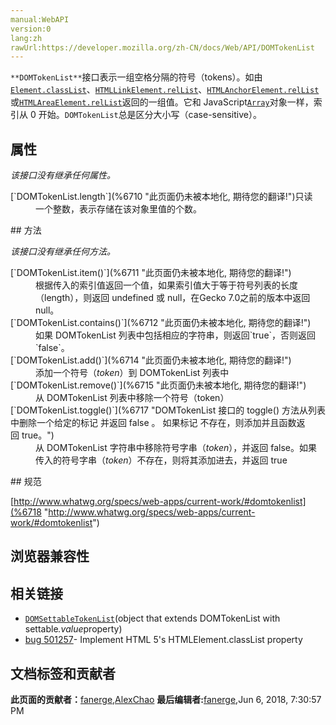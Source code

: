 ```yaml
---
manual:WebAPI
version:0
lang:zh
rawUrl:https://developer.mozilla.org/zh-CN/docs/Web/API/DOMTokenList
---
```






`**DOMTokenList**`接口表示一组空格分隔的符号（tokens）。如由[`Element.classList`](%6703 "Element.classList 是一个只读属性，返回一个元素的类属性的实时 DOMTokenList集合。")、[`HTMLLinkElement.relList`](%6704 "此页面仍未被本地化, 期待您的翻译!")、[`HTMLAnchorElement.relList`](%6705 "此页面仍未被本地化, 期待您的翻译!")或[`HTMLAreaElement.relList`](%6706 "此页面仍未被本地化, 期待您的翻译!")返回的一组值。它和 JavaScript[`Array`](%6708 "entries() 方法返回一个新的Array Iterator对象，该对象包含数组中每个索引的键/值对。")对象一样，索引从 0 开始。`DOMTokenList`总是区分大小写（case-sensitive）。


## 属性<a name="属性"></a>


<em>该接口没有继承任何属性。</em>

<dl><dt>[`DOMTokenList.length`](%6710 "此页面仍未被本地化, 期待您的翻译!")只读</dt><dd>一个整数，表示存储在该对象里值的个数。</dd></dl>
## 方法<a name="方法"></a>


<em>该接口没有继承任何方法。</em>

<dl><dt>[`DOMTokenList.item()`](%6711 "此页面仍未被本地化, 期待您的翻译!")</dt><dd>根据传入的索引值返回一个值，如果索引值大于等于符号列表的长度（length），则返回 undefined 或 null，在Gecko 7.0之前的版本中返回 null。</dd><dt>[`DOMTokenList.contains()`](%6712 "此页面仍未被本地化, 期待您的翻译!")</dt><dd>如果 DOMTokenList 列表中包括相应的字符串，则返回`true`，否则返回`false`。</dd><dt>[`DOMTokenList.add()`](%6714 "此页面仍未被本地化, 期待您的翻译!")</dt><dd>添加一个符号（<em>token</em>）到 DOMTokenList 列表中</dd><dt>[`DOMTokenList.remove()`](%6715 "此页面仍未被本地化, 期待您的翻译!")</dt><dd>从 DOMTokenList 列表中移除一个符号（token）</dd><dt>[`DOMTokenList.toggle()`](%6717 "DOMTokenList 接口的 toggle() 方法从列表中删除一个给定的标记 并返回 false 。 如果标记 不存在，则添加并且函数返回 true。")</dt><dd>从 DOMTokenList 字符串中移除符号字串（<em>token</em>），并返回 false。如果传入的符号字串（<em>token</em>）不存在，则将其添加进去，并返回 true</dd></dl>
## 规范<a name="规范"></a>


[http://www.whatwg.org/specs/web-apps/current-work/#domtokenlist](%6718 "http://www.whatwg.org/specs/web-apps/current-work/#domtokenlist")


## 浏览器兼容性<a name="浏览器兼容性"></a>





## 相关链接<a name="相关链接"></a>

* [`DOMSettableTokenList`](%6719 "此页面仍未被本地化, 期待您的翻译!")(object that extends DOMTokenList with settable<em>.value</em>property)
* [bug 501257](%6720 "FIXED: Implement HTML 5's HTMLElement.classList property")- Implement HTML 5&#39;s HTMLElement.classList property



## 文档标签和贡献者
**此页面的贡献者：**[fanerge](%292 ""),[AlexChao](%3728 "")
**最后编辑者:**[fanerge](%292 ""),<time>Jun 6, 2018, 7:30:57 PM</time>


